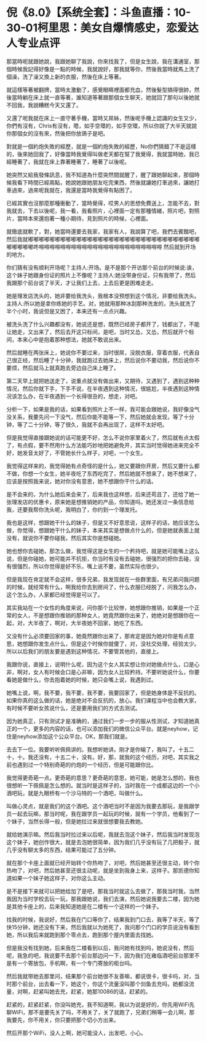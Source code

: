 # 倪《8.0》【系统全套】：斗鱼直播：10-30-01柯里思：美女自爆情感史，恋爱达人专业点评

那當時呢就跟她說，我跟她聊了我說，你來找我了，但是女生說，我在溝通室，那個時候我記得好像是一點的時候，我就說好，那我就等你，然後我當時就馬上洗了個澡，洗了澡又換上新的衣服，然後在床上等著。

就這樣等著被翻牌，當時太激動了，感覺眼睛裡面都充血，然後髮型搞得很帥，然後當時躺在床上就一直等著，誰知道等著跟那個女生聊天，她就回了那句以後她就不回我，我說糟糕今天又還了。

又還了呢我就在床上一直守著手機，當時又屌絲，然後呢手機上認識的女生又少，你們有沒有，Chris有沒有，嗯，如手空環的，如手空環，所以你說了大半天就說你那個女的沒有來，然後把你放鴿子是吧。

對就是一個約炮失敗的經歷，就是一個約炮失敗的經歷，No你們猜錯了不是這樣的，後來她回我了，好像當時我覺得叫做老天都在幫了我覺得，我就當時她，我已經睡著了，我就在床上靠著睡著了，睡著了以後呢。

她突然又給我發條訊息，我不知道為什麼突然間就醒了，醒了跟她聊起來，那個時候我看下時間已經兩點，她說她跟她朋友吃完東西，然後就讓她打車過來，讓她打車過來，過來呢我就在，我還是當時我覺得有點困了。

已經其實也沒那麼那種衝動了，當時覺得，哎男人的思想免費送上，怎能不去，對我就去，下去以後呢，我一看，我看照片，心裡面一定有那種情緒，照片吧，對照片，當時本來還抱著一種小期待，見到照片的時候，心裡面。

就徹底就軟了，對，她當時還要去我家，我家有人，我說算了吧，我們去賓館吧，然后我就嘟嘟嘟嘟嘟嘟嘟嘟嘟嘟嘟嘟嘟嘟嘟嘟嘟嘟嘟嘟嘟嘟嘟嘟嘟嘟嘟嘟嘟嘟嘟嘟嘟嘟嘟嘟嘟咚嘚嘚嘚嘚嘚嘚嘚嘚嘚嘚嘚嘚嘚嘚嘚嘚嘚嘚嘚嘚嘚嘚嘚 然后就到开场的地方。

你们猜有没有顺利开场呢？主持人:开场。是不是那个开访那个前台的时候说:诶，这个妹子她跟身份证的照片上不像呢？主持人:她没带身份证，只有我带了，然后我跟那个前台说了半天，才让我们上去，上去后更是困难走走。

她是理发店洗头的，她非要给我洗头，我根本没预想到这个情况，非要给我洗头。主持人:所以她是拿你练她的手艺。对，她就用那种冰刮那种洗发的，洗头就洗了半个小时，我说但是又困了，本来还有一点点兴趣。

被洗头洗了什么兴趣都没有，她说还是想，既然已经房子都开了，钱都出了，不能让她走，又出来了，然后去开这只标间，是吧，当时又怂，又怂，然后就开个标间，本来心中是抱着那种想法，她就不敢说出来。

然后就睡在两张床上，她说你不要过来，当时很屌，没脱衣服，穿着衣服，代表自己很正经，然后睡了十分钟，我就跑过去她床上，然后说你不要动我，然后说你不要烦，然后就马上就真跑去旁边自己床上睡了。

第二天早上就把她送走了，说重点就没有做出来，又期待，又遇到了，遇到这种种情况，然后你就下手，下手不说，在半夜遇到这种情况，很尴尬，半夜遇到这种情况该怎么办，在半夜遇到一个长得很丑的，想走，对吧。

分析一下，如果是我的话，如果看到照片上不一样，我可能会跟她说，我好像没气没关系，我要先问一下没气，然后你能不能等一下，然后她就会发现，等了十分钟，等了二十分钟，等了很久，我就不会再出现了，这样不太好吧。

但是我觉得直接跟她说的话可能更不好，怎么不说你家里着火了，然后就有点太假了，有点假，要不然用什么方法能巧妙地把她避免开，其实当时觉得她进来完全不好，她发音太好了，不管她长什么样子，对吧，一个女生。

我觉得这样来的，我觉得她有点奇怪的是什么，她又要跟你开房，然后又要什么都不做，你想一个女生，她半夜吃了东西吃完了，然后她就不想来了，她不想来了，应该是按照我来说，她对你没有意思，她不想跟你干什么的话。

是不会来的，为什么她后来会来了，后来我也这样想，后来还苟且了，还给了她一张理发店的优惠卡，原来她是想推销她的产品，你知道吗，她还发过一条信息给我，还要我帮你洗头呢，我明白了，你约到一个理发托。

我也是这样，想跟她干什么的妹子，但是又不好意思说，这样子的话，她应该怎么做，你觉得，想跟她干什么的妹子，本来其实是想做点什么的，但是她就表面上就没有，就说你不要你碰我，然后其实你是想碰她。

她也想你去碰她，那怎么做，我觉得这是女生的一个矜持吧，就是她可能嘴上这么说，但是你碰她，她可能并不抗拒，你当时有没有去碰她，很强烈的把你去碰，没有很强烈，所以你觉得是好不乐，嘴上说不要，虽然实际也很少。

但是我现在肯定就不会这样，很多兄弟，我发现就在一些群里面，有兄弟问我问题的时候，就经常有什么，啊我给你去到房间了，什么衣服已经脱了，问我怎么办，这个怎么办，人家都已经觉得是可以了。

其实我站在一个女性的角度来说，问你那个比较惨，她想跟你推销，如果是一个正常的女人，不是想跟你推销的那种女人，她竟然跟你出来了，她绝对是想跟你在一起，对，大半夜了，啊对，大半夜她不回家，她吃了东西。

又没有什么必须要回家的事，她竟然跟你出来了，那肯定是因为她对你是有点意思，她想跟你发生点什么，但是这个时候你就傻了，对，没社交处理，经验太少。所以以后我们的朋友要是遇到这种情况，不要管其他的，直接上。

我跟你说，直接上，说明什么呢，因为这个女人其实想让你对她做点什么，口是心非，啊对，女人有时候会口是心非嘛，因为女人比较矜持。不要听她说什么，你要看她是做什么，你去抱着她的时候，她只会嘴上说，我遇到过。

她嘴上说，啊，我不要，我不要，我不要，我要回家了，但是她身体是不反抗的。如果你真的这么做的话，她是绝对不会反抗的，放心。我们课程当中也会教大家，有时候不要听女孩说什么，还是要用我们的方式去测试。

因为她真正，只有测试才是准确的，通过我们一步一步的服从性测试，才知道她真正的一个，更多的内容的话，也可以添加我们的微信公众平台。就是neyhow，记住是neyhow添加这个公众平台。OK，那我们就是。

去去下一位。我要听听佩佩讲的。我想听她讲。刚才是你输了，我叫了。十五二十，十。我还没有，十五二十，没有。好，那，就我的这个经历，对吧，其实我之前也遇到过一个特别奇葩的约炮的一个经历，但是可能跟你比。

我觉得更奇葩一点。更奇葩的意思？更奇葩的意思，她可能，她是怎么想的，我也很想听一下佩佩是怎么想的。就当时是这样子的，当时我在一个成都这边的一个小酒吧玩，就是九眼桥有一个沙马特的一个酒吧，叫做什么。

叫做心灵点，就是我们的这个酒吧。这个酒吧当时不是因为我要去那玩，是我跟学员一起去玩嘛，那当时呢，我在跟学员一起玩的时候，就有一个学员，他看到了一个妹子，当然长得一般，但是她拉过来就很想要我去教她。

就给她演示嘛。然后我当时拉过来以后呢，我就去泡这个妹子，然后我当时发现泡这个妹子，她创作很大，就是去泡她很简单，因为我们几乎没有玩了几把骰子，就几乎没有聊太多的东西，结果可能过了五分钟。

就在那个卡座上面就已经开始转个你热吻了，对吧，然后她甚至还很主动，转个你热吻了，对吧，然后她甚至还很主动呢，就是坐到我身上来，这样子。那凯德你知道如果一个妹子她这样子，对你这么主动。

是不是接下来就可以把她给加了是吧，那我当时就这么去做了，那我当时我，当然我因为当时学校去玩一玩，那我跟她说，我们去演，然后她说我要去二楼，因为她是其他卡座上的，后来我知道她是在二楼有一个这样的一个妹子。

找我的时候，我说好，然后我在门口等你了，结果我到门口去，我等了半天，等了快15分钟，她还没有下来，然后我就以为她死了，我问那个门口的学员说没有看到她，所以我后来就跑到那个零点去，跑到那个屋内里面去找她。

但是我没有找到她，后来我在二楼看到以后，我问她有找到吗，她说没有，然后呢，我急的吧，我说要不去那个前台那边问一下，因为我们在雍临酒吧前台那里不是有一个寄放包，手机啊，有一个专门寄放的柜台吗。

然后我就带她去那里问，结果那个前台她很不友善嘛，都说很卡，很卡吗，对，当时那个前台，出去看一下，她这个，你这个流量没叫那个剑鱼去充吗，她都没流量，对啊，赶紧叫她去充，赶紧，她那10086的话，赶紧的。

赶紧的，赶紧赶紧，你没叫她充，我不知道啊，我以为说是好的，你先用WiFi先聊WiFi，那不是要先关了吗，不用关了，关了就跑了，兄弟们稍等一会儿啊，那我要先，你不用关，你只要把那个切小方出来。

然后开那个WiFi，没人上啊，她可能没人，出发吧，小心。
